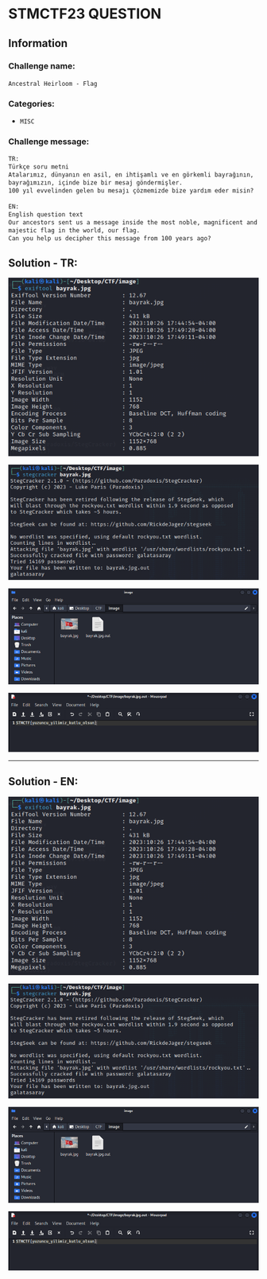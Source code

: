 # STMCTF23 QUESTION

## Information
### Challenge name: 

`Ancestral Heirloom - Flag`

### Categories:
 - `MISC`

### Challenge message:
```
TR:
Türkçe soru metni
Atalarımız, dünyanın en asil, en ihtişamlı ve en görkemli bayrağının, bayrağımızın, içinde bize bir mesaj göndermişler. 
100 yıl evvelinden gelen bu mesajı çözmemizde bize yardım eder misin?

EN:
English question text
Our ancestors sent us a message inside the most noble, magnificent and majestic flag in the world, our flag. 
Can you help us decipher this message from 100 years ago?
```

## Solution - TR:

![alt image1](solution/image1.png "resim 1")

![alt image2](solution/image2.png "resim 2")

![alt image3](solution/image3.png "resim 3")



![alt flag](solution/flag.png "flag")


---

## Solution - EN:

![alt image1](solution/image1.png "resim 1")

![alt image2](solution/image2.png "resim 2")

![alt image3](solution/image3.png "resim 3")



![alt flag](solution/flag.png "flag")
